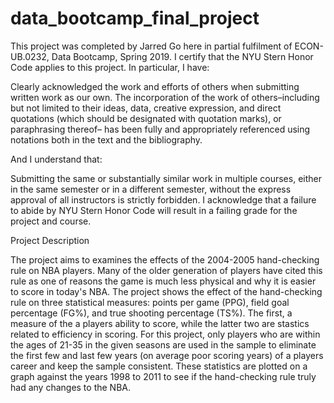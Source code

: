 # data_bootcamp_final_project
This project was completed by Jarred Go here in partial fulfilment of ECON-UB.0232, Data Bootcamp, Spring 2019. I certify that the NYU Stern Honor Code applies to this project. In particular, I have:

Clearly acknowledged the work and efforts of others when submitting written work as our own. The incorporation of the work of others–including but not limited to their ideas, data, creative expression, and direct quotations (which should be designated with quotation marks), or paraphrasing thereof– has been fully and appropriately referenced using notations both in the text and the bibliography.

And I understand that:

Submitting the same or substantially similar work in multiple courses, either in the same semester or in a different semester, without the express approval of all instructors is strictly forbidden. I acknowledge that a failure to abide by NYU Stern Honor Code will result in a failing grade for the project and course.

Project Description

The project aims to examines the effects of the 2004-2005 hand-checking rule on NBA players. Many of the older generation of players have cited this rule as one of reasons the game is much less physical and why it is easier to score in today's NBA. The project shows the effect of the hand-checking rule on three statistical measures: points per game (PPG), field goal percentage (FG%), and true shooting percentage (TS%). The first, a measure of the a players ability to score, while the latter two are stastics related to efficiency in scoring. For this project, only players who are within the ages of 21-35 in the given seasons are used in the sample to eliminate the first few and last few years (on average poor scoring years) of a players career and keep the sample consistent. These statistics are plotted on a graph against the years 1998 to 2011 to see if the hand-checking rule truly had any changes to the NBA.
